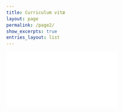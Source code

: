```yaml
---
title: Curriculum vitæ
layout: page
permalink: /page2/
show_excerpts: true
entries_layout: list
---
```


![cv](CV_Ludivine_Robert.pdf)


